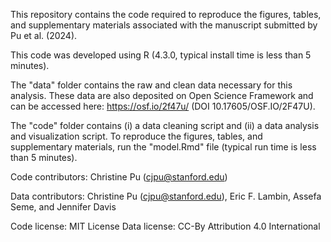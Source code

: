 This repository contains the code required to reproduce the figures, tables, and supplementary materials associated with the manuscript submitted by Pu et al. (2024). 

This code was developed using R (4.3.0, typical install time is less than 5 minutes).

The "data" folder contains the raw and clean data necessary for this analysis. These data are also deposited on Open Science Framework and can be accessed here: https://osf.io/2f47u/ (DOI 10.17605/OSF.IO/2F47U). 

The "code" folder contains (i) a data cleaning script and (ii) a data analysis and visualization script. To reproduce the figures, tables, and supplementary materials, run the "model.Rmd" file (typical run time is less than 5 minutes).  

Code contributors: Christine Pu (cjpu@stanford.edu)

Data contributors: Christine Pu (cjpu@stanford.edu), Eric F. Lambin, Assefa Seme, and Jennifer Davis 

Code license: MIT License 
Data license: CC-By Attribution 4.0 International
